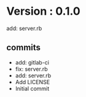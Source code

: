 # Version : 0.1.0

add: server.rb

## commits

* add: gitlab-ci
* fix: server.rb
* add: server.rb
* Add LICENSE
* Initial commit
